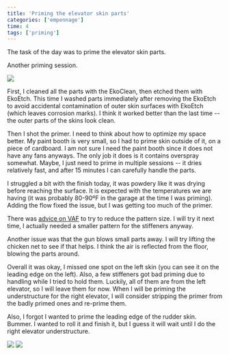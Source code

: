 ```yaml
---
title: 'Priming the elevator skin parts'
categories: ['empennage']
time: 4
tags: ['priming']
---
```


The task of the day was to prime the elevator skin parts.

<!-- more -->

Another priming session.

![](0-parts-ready-for-scuffing.jpeg)

First, I cleaned all the parts with the EkoClean, then etched them with EkoEtch. This time I washed parts immediately after removing the EkoEtch to avoid accidental contamination of outer skin surfaces with EkoEtch (which leaves corrosion marks). I think it worked better than the last time -- the outer parts of the skins look clean.

Then I shot the primer. I need to think about how to optimize my space better. My paint booth is very small, so I had to prime skin outside of it, on a piece of cardboard. I am not sure I need the paint booth since it does not have any fans anyways. The only job it does is it contains overspray somewhat. Maybe, I just need to prime in multiple sessions -- it dries relatively fast, and after 15 minutes I can carefully handle the parts.

I struggled a bit with the finish today, it was powdery like it was drying before reaching the surface. It is expected with the temperatures we are having (it was probably 80-90ºF in the garage at the time I was priming). Adding the flow fixed the issue, but I was getting too much of the primer.

There was [advice on VAF](https://vansairforce.net/community/showthread.php?t=9413) to try to reduce the pattern size. I will try it next time, I actually needed a smaller pattern for the stiffeners anyway.

Another issue was that the gun blows small parts away. I will try lifting the chicken net to see if that helps. I think the air is reflected from the floor, blowing the parts around.

Overall it was okay, I missed one spot on the left skin (you can see it on the leading edge on the left). Also, a few stiffeners got bad priming due to handling while I tried to hold them. Luckily, all of them are from the left elevator, so I will leave them for now. When I will be priming the understructure for the right elevator, I will consider stripping the primer from the badly primed ones and re-prime them.

Also, I forgot I wanted to prime the leading edge of the rudder skin. Bummer. I wanted to roll it and finish it, but I guess it will wait until I do the right elevator understructure.

![](1-stiffeners-primed.jpeg)
![](2-the-left-elevator-skin.jpeg)
